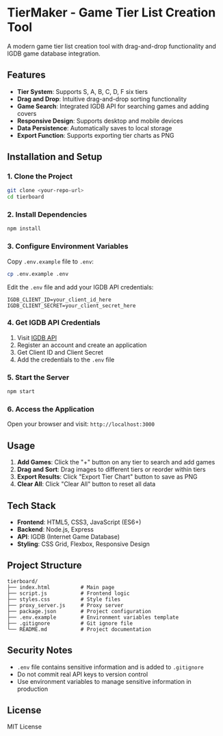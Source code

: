 # TierMaker - Game Tier List Creation Tool

A modern game tier list creation tool with drag-and-drop functionality and IGDB game database integration.

## Features

- **Tier System**: Supports S, A, B, C, D, F six tiers
- **Drag and Drop**: Intuitive drag-and-drop sorting functionality
- **Game Search**: Integrated IGDB API for searching games and adding covers
- **Responsive Design**: Supports desktop and mobile devices
- **Data Persistence**: Automatically saves to local storage
- **Export Function**: Supports exporting tier charts as PNG

## Installation and Setup

### 1. Clone the Project
```bash
git clone <your-repo-url>
cd tierboard
```

### 2. Install Dependencies
```bash
npm install
```

### 3. Configure Environment Variables
Copy `.env.example` file to `.env`:
```bash
cp .env.example .env
```

Edit the `.env` file and add your IGDB API credentials:
```env
IGDB_CLIENT_ID=your_client_id_here
IGDB_CLIENT_SECRET=your_client_secret_here
```

### 4. Get IGDB API Credentials
1. Visit [IGDB API](https://api.igdb.com/)
2. Register an account and create an application
3. Get Client ID and Client Secret
4. Add the credentials to the `.env` file

### 5. Start the Server
```bash
npm start
```

### 6. Access the Application
Open your browser and visit: `http://localhost:3000`

## Usage

1. **Add Games**: Click the "+" button on any tier to search and add games
2. **Drag and Sort**: Drag images to different tiers or reorder within tiers
3. **Export Results**: Click "Export Tier Chart" button to save as PNG
4. **Clear All**: Click "Clear All" button to reset all data

## Tech Stack

- **Frontend**: HTML5, CSS3, JavaScript (ES6+)
- **Backend**: Node.js, Express
- **API**: IGDB (Internet Game Database)
- **Styling**: CSS Grid, Flexbox, Responsive Design

## Project Structure

```
tierboard/
├── index.html          # Main page
├── script.js           # Frontend logic
├── styles.css          # Style files
├── proxy_server.js     # Proxy server
├── package.json        # Project configuration
├── .env.example        # Environment variables template
├── .gitignore          # Git ignore file
└── README.md           # Project documentation
```

## Security Notes

- `.env` file contains sensitive information and is added to `.gitignore`
- Do not commit real API keys to version control
- Use environment variables to manage sensitive information in production

## License

MIT License
